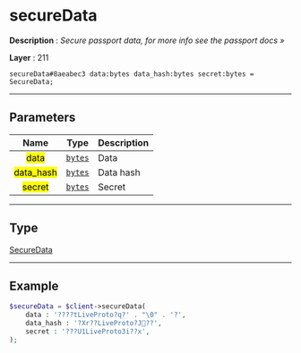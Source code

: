# secureData

**Description** : *Secure passport data, for more info see the passport docs »*

**Layer** : 211

```tl
secureData#8aeabec3 data:bytes data_hash:bytes secret:bytes = SecureData;
```

---

## Parameters

| Name | Type | Description |
| :---: | :---: | :--- |
| <mark>data</mark> | [`bytes`](type/bytes) | Data |
| <mark>data_hash</mark> | [`bytes`](type/bytes) | Data hash |
| <mark>secret</mark> | [`bytes`](type/bytes) | Secret |

---

## Type

[SecureData](type/SecureData)

---

## Example

```php
$secureData = $client->secureData(
	data : '????tLiveProto?q?' . "\0" . '?',
	data_hash : '?Xr??LiveProto?J??',
	secret : '???U1LiveProto3i??x',
);
```
